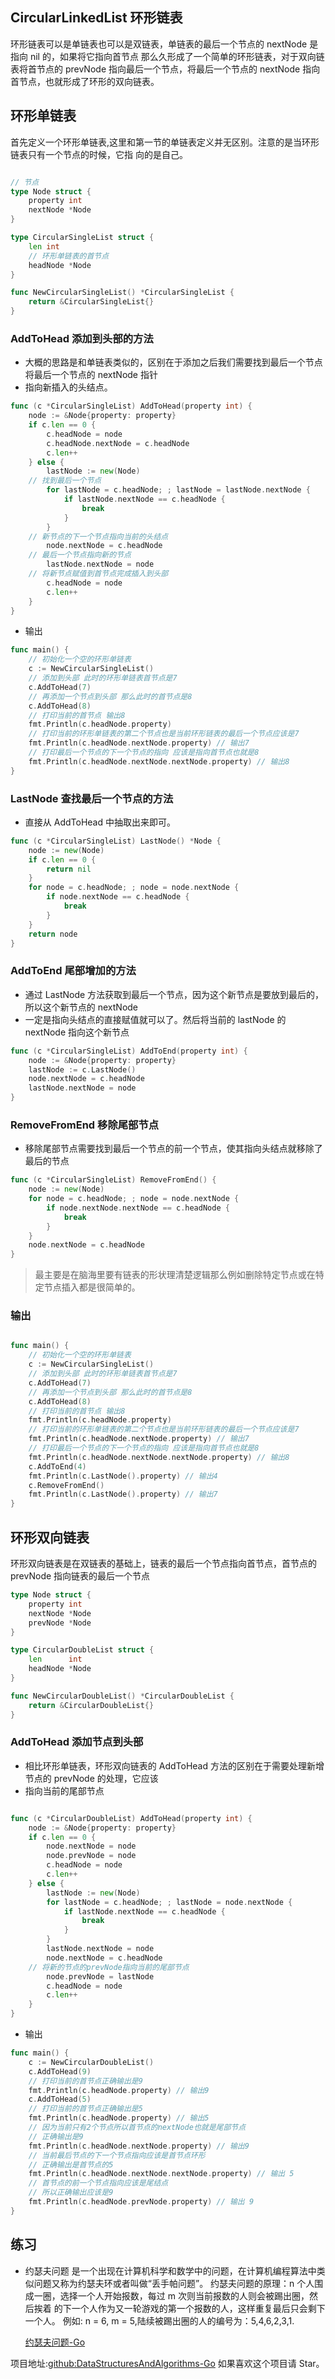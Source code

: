 ## CircularLinkedList 环形链表

环形链表可以是单链表也可以是双链表，单链表的最后一个节点的 nextNode 是指向 nil 的，如果将它指向首节点
那么久形成了一个简单的环形链表，对于双向链表将首节点的 prevNode 指向最后一个节点，将最后一个节点的
nextNode 指向首节点，也就形成了环形的双向链表。

## 环形单链表

首先定义一个环形单链表,这里和第一节的单链表定义并无区别。注意的是当环形链表只有一个节点的时候，它指
向的是自己。

```go

// 节点
type Node struct {
	property int
	nextNode *Node
}

type CircularSingleList struct {
	len int
	// 环形单链表的首节点
	headNode *Node
}

func NewCircularSingleList() *CircularSingleList {
	return &CircularSingleList{}
}
```

### AddToHead 添加到头部的方法

- 大概的思路是和单链表类似的，区别在于添加之后我们需要找到最后一个节点将最后一个节点的 nextNode 指针
- 指向新插入的头结点。

```GO
func (c *CircularSingleList) AddToHead(property int) {
	node := &Node{property: property}
	if c.len == 0 {
		c.headNode = node
		c.headNode.nextNode = c.headNode
		c.len++
	} else {
		lastNode := new(Node)
    // 找到最后一个节点
		for lastNode = c.headNode; ; lastNode = lastNode.nextNode {
			if lastNode.nextNode == c.headNode {
				break
			}
		}
    // 新节点的下一个节点指向当前的头结点
		node.nextNode = c.headNode
    // 最后一个节点指向新的节点
		lastNode.nextNode = node
    // 将新节点赋值到首节点完成插入到头部
		c.headNode = node
		c.len++
	}
}

```

- 输出

```go
func main() {
	// 初始化一个空的环形单链表
	c := NewCircularSingleList()
	// 添加到头部 此时的环形单链表首节点是7
	c.AddToHead(7)
	// 再添加一个节点到头部 那么此时的首节点是8
	c.AddToHead(8)
	// 打印当前的首节点 输出8
	fmt.Println(c.headNode.property)
	// 打印当前的环形单链表的第二个节点也是当前环形链表的最后一个节点应该是7
	fmt.Println(c.headNode.nextNode.property) // 输出7
	// 打印最后一个节点的下一个节点的指向 应该是指向首节点也就是8
	fmt.Println(c.headNode.nextNode.nextNode.property) // 输出8
}
```

### LastNode 查找最后一个节点的方法

- 直接从 AddToHead 中抽取出来即可。

```GO
func (c *CircularSingleList) LastNode() *Node {
	node := new(Node)
	if c.len == 0 {
		return nil
	}
	for node = c.headNode; ; node = node.nextNode {
		if node.nextNode == c.headNode {
			break
		}
	}
	return node
}
```

### AddToEnd 尾部增加的方法

- 通过 LastNode 方法获取到最后一个节点，因为这个新节点是要放到最后的，所以这个新节点的 nextNode
- 一定是指向头结点的直接赋值就可以了。然后将当前的 lastNode 的 nextNode 指向这个新节点

```go
func (c *CircularSingleList) AddToEnd(property int) {
	node := &Node{property: property}
	lastNode := c.LastNode()
	node.nextNode = c.headNode
	lastNode.nextNode = node
}
```

### RemoveFromEnd 移除尾部节点

- 移除尾部节点需要找到最后一个节点的前一个节点，使其指向头结点就移除了最后的节点

```go
func (c *CircularSingleList) RemoveFromEnd() {
	node := new(Node)
	for node = c.headNode; ; node = node.nextNode {
		if node.nextNode.nextNode == c.headNode {
			break
		}
	}
	node.nextNode = c.headNode
}

```

> 最主要是在脑海里要有链表的形状理清楚逻辑那么例如删除特定节点或在特定节点插入都是很简单的。

### 输出

```GO

func main() {
	// 初始化一个空的环形单链表
	c := NewCircularSingleList()
	// 添加到头部 此时的环形单链表首节点是7
	c.AddToHead(7)
	// 再添加一个节点到头部 那么此时的首节点是8
	c.AddToHead(8)
	// 打印当前的首节点 输出8
	fmt.Println(c.headNode.property)
	// 打印当前的环形单链表的第二个节点也是当前环形链表的最后一个节点应该是7
	fmt.Println(c.headNode.nextNode.property) // 输出7
	// 打印最后一个节点的下一个节点的指向 应该是指向首节点也就是8
	fmt.Println(c.headNode.nextNode.nextNode.property) // 输出8
	c.AddToEnd(4)
	fmt.Println(c.LastNode().property) // 输出4
	c.RemoveFromEnd()
	fmt.Println(c.LastNode().property) // 输出7
}
```

## 环形双向链表

环形双向链表是在双链表的基础上，链表的最后一个节点指向首节点，首节点的 prevNode 指向链表的最后一个节点

```go
type Node struct {
	property int
	nextNode *Node
	prevNode *Node
}

type CircularDoubleList struct {
	len      int
	headNode *Node
}

func NewCircularDoubleList() *CircularDoubleList {
	return &CircularDoubleList{}
}
```

### AddToHead 添加节点到头部

- 相比环形单链表，环形双向链表的 AddToHead 方法的区别在于需要处理新增节点的 prevNode 的处理，它应该
- 指向当前的尾部节点

```go

func (c *CircularDoubleList) AddToHead(property int) {
	node := &Node{property: property}
	if c.len == 0 {
		node.nextNode = node
		node.prevNode = node
		c.headNode = node
		c.len++
	} else {
		lastNode := new(Node)
		for lastNode = c.headNode; ; lastNode = node.nextNode {
			if lastNode.nextNode == c.headNode {
				break
			}
		}
		lastNode.nextNode = node
		node.nextNode = c.headNode
    // 将新的节点的prevNode指向当前的尾部节点
		node.prevNode = lastNode
		c.headNode = node
		c.len++
	}
}

```

- 输出

```GO
func main() {
	c := NewCircularDoubleList()
	c.AddToHead(9)
	// 打印当前的首节点正确输出是9
	fmt.Println(c.headNode.property) // 输出9
	c.AddToHead(5)
	// 打印当前的首节点正确输出是5
	fmt.Println(c.headNode.property) // 输出5
	// 因为当前只有2个节点所以首节点的nextNode也就是尾部节点
	// 正确输出是9
	fmt.Println(c.headNode.nextNode.property) // 输出9
	// 当前最后节点的下一个节点指向应该是首节点环形
	// 正确输出是首节点的5
	fmt.Println(c.headNode.nextNode.nextNode.property) // 输出 5
	// 首节点的前一个节点指向应该是尾结点
	// 所以正确输出应该是9
	fmt.Println(c.headNode.prevNode.property) // 输出 9
}
```

## 练习

- 约瑟夫问题
  是一个出现在计算机科学和数学中的问题，在计算机编程算法中类似问题又称为约瑟夫环或者叫做“丢手帕问题”。
  约瑟夫问题的原理：n 个人围成一圈，选择一个人开始报数，每过 m 次则当前报数的人则会被踢出圈，然后挨着
  的下一个人作为又一轮游戏的第一个报数的人，这样重复最后只会剩下一个人。
  例如: n = 6, m = 5,陆续被踢出圈的人的编号为：5,4,6,2,3,1.

  [约瑟夫问题-Go](./example/main.go)

项目地址:[github:DataStructuresAndAlgorithms-Go](https://github.com/glepnir/DataStructuresAndAlgorithms-Go)
如果喜欢这个项目请 Star。
